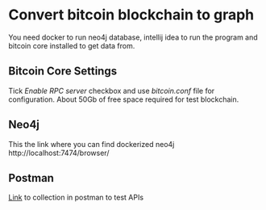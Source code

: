 # Convert bitcoin blockchain to graph

You need docker to run neo4j database, intellij idea to run the program and bitcoin core installed to get data from. 

## Bitcoin Core Settings

Tick _Enable RPC server_ checkbox and use _bitcoin.conf_ file for configuration. About 50Gb of free space required for test blockchain.

## Neo4j

This the link where you can find dockerized neo4j http://localhost:7474/browser/

## Postman

[Link](https://www.postman.com/freshfx59/workspace/bitcoin-blockchain-ml-application/collection/18379597-930dc347-13a9-46eb-9880-b52d25ed1989?action=share&creator=18379597) to collection in postman to test APIs 
